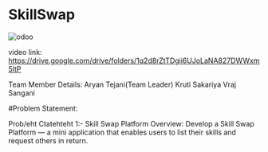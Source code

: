 # SkillSwap
![odoo ](https://github.com/user-attachments/assets/83756ea6-c932-4d4a-86cc-d02f0c93820f)

video link:
https://drive.google.com/drive/folders/1q2d8rZtTDgii6UJoLaNA827DWWxm5ltP

Team Member Details:
Aryan Tejani(Team Leader)
Kruti Sakariya
Vraj Sangani

#Problem Statement:

Prob/eht Ctatehteht 1:-
Skill Swap Platform
Overview:
Develop a Skill Swap Platform — a mini application that enables users to list their skills and
request others in return.
